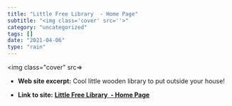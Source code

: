 ```yaml
---
title: "Little Free Library  - Home Page"
subtitle: "<img class='cover' src=''>"
category: "uncategorized"
tags: []
date: "2021-04-06"
type: "rain"
---
```

<img class="cover" src=>



* **Web site excerpt:** Cool little wooden library to put outside your house!

* **Link to site:** **[Little Free Library  - Home Page](http://www.littlefreelibrary.org/index.html)**